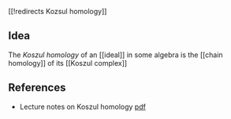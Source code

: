 [[!redirects Kozsul homology]]



## Idea

The _Koszul homology_ of an [[ideal]] in some algebra is the [[chain homology]] of its [[Koszul complex]]


## References

* Lecture notes on Koszul homology [pdf](http://www.math.lsa.umich.edu/~hochster/711F07/L10.03.pdf)

